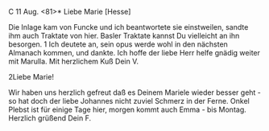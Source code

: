  C 11 Aug. <81>*
Liebe Marie [Hesse]

Die Inlage kam von Funcke und ich beantwortete sie einstweilen, sandte ihm auch Traktate von hier. Basler Traktate kannst Du vielleicht an ihn besorgen. <Das hat noch Zeit bis Du kommst>1 Ich deutete an, sein opus werde wohl in den nächsten Almanach kommen, und dankte. Ich hoffe der liebe Herr helfe gnädig weiter mit Marulla. Mit herzlichem Kuß
 Dein V.



2Liebe Marie!

Wir haben uns herzlich gefreut daß es Deinem Mariele wieder besser geht - so hat doch der liebe Johannes nicht zuviel Schmerz in der Ferne. 
Onkel Plebst ist für einige Tage hier, morgen kommt auch Emma - bis Montag. 
 Herzlich grüßend Dein F.

